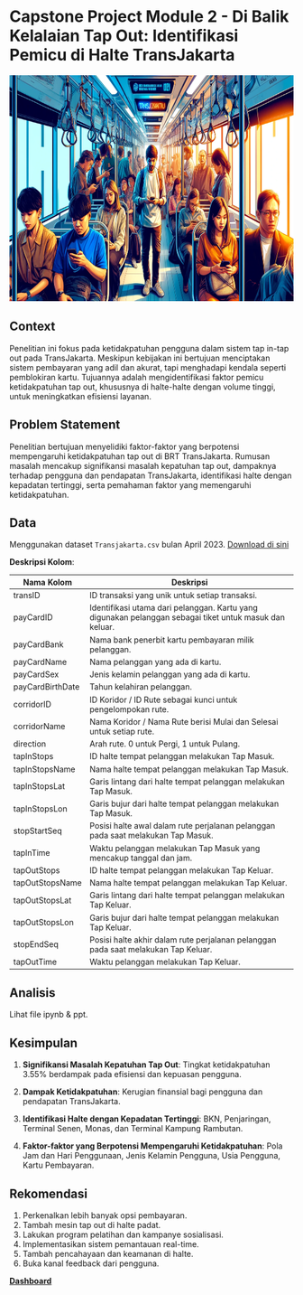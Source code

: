 # Capstone Project Module 2 - Di Balik Kelalaian Tap Out: Identifikasi Pemicu di Halte TransJakarta

<p align="center">
  <img src="./docs/header.png" alt="Header" width="800" height="400">
</p>

## Context
Penelitian ini fokus pada ketidakpatuhan pengguna dalam sistem tap in-tap out pada TransJakarta. Meskipun kebijakan ini bertujuan menciptakan sistem pembayaran yang adil dan akurat, tapi menghadapi kendala seperti pemblokiran kartu. Tujuannya adalah mengidentifikasi faktor pemicu ketidakpatuhan tap out, khususnya di halte-halte dengan volume tinggi, untuk meningkatkan efisiensi layanan.

## Problem Statement
Penelitian bertujuan menyelidiki faktor-faktor yang berpotensi mempengaruhi ketidakpatuhan tap out di BRT TransJakarta. Rumusan masalah mencakup signifikansi masalah kepatuhan tap out, dampaknya terhadap pengguna dan pendapatan TransJakarta, identifikasi halte dengan kepadatan tertinggi, serta pemahaman faktor yang memengaruhi ketidakpatuhan.

## Data
Menggunakan dataset `Transjakarta.csv` bulan April 2023. [Download di sini](https://drive.google.com/drive/folders/1S04hk5uHfHYe6J1S6fVqDunuja1Lk1Lo)

**Deskripsi Kolom**:

| Nama Kolom        | Deskripsi                                                                                         |
|-------------------|--------------------------------------------------------------------------------------------------|
| transID           | ID transaksi yang unik untuk setiap transaksi.                                                    |
| payCardID         | Identifikasi utama dari pelanggan. Kartu yang digunakan pelanggan sebagai tiket untuk masuk dan keluar. |
| payCardBank       | Nama bank penerbit kartu pembayaran milik pelanggan.                                             |
| payCardName       | Nama pelanggan yang ada di kartu.                                                                 |
| payCardSex        | Jenis kelamin pelanggan yang ada di kartu.                                                        |
| payCardBirthDate  | Tahun kelahiran pelanggan.                                                                        |
| corridorID        | ID Koridor / ID Rute sebagai kunci untuk pengelompokan rute.                                     |
| corridorName      | Nama Koridor / Nama Rute berisi Mulai dan Selesai untuk setiap rute.                              |
| direction         | Arah rute. 0 untuk Pergi, 1 untuk Pulang.                                                         |
| tapInStops        | ID halte tempat pelanggan melakukan Tap Masuk.                                                     |
| tapInStopsName    | Nama halte tempat pelanggan melakukan Tap Masuk.                                                   |
| tapInStopsLat     | Garis lintang dari halte tempat pelanggan melakukan Tap Masuk.                                    |
| tapInStopsLon     | Garis bujur dari halte tempat pelanggan melakukan Tap Masuk.                                       |
| stopStartSeq      | Posisi halte awal dalam rute perjalanan pelanggan pada saat melakukan Tap Masuk.                   |
| tapInTime         | Waktu pelanggan melakukan Tap Masuk yang mencakup tanggal dan jam.                                 |
| tapOutStops       | ID halte tempat pelanggan melakukan Tap Keluar.                                                    |
| tapOutStopsName   | Nama halte tempat pelanggan melakukan Tap Keluar.                                                  |
| tapOutStopsLat    | Garis lintang dari halte tempat pelanggan melakukan Tap Keluar.                                     |
| tapOutStopsLon    | Garis bujur dari halte tempat pelanggan melakukan Tap Keluar.                                       |
| stopEndSeq        | Posisi halte akhir dalam rute perjalanan pelanggan pada saat melakukan Tap Keluar.                 |
| tapOutTime        | Waktu pelanggan melakukan Tap Keluar.                                                              |


## Analisis
Lihat file ipynb & ppt.

## Kesimpulan
1. **Signifikansi Masalah Kepatuhan Tap Out**: Tingkat ketidakpatuhan 3.55% berdampak pada efisiensi dan kepuasan pengguna.

2. **Dampak Ketidakpatuhan**: Kerugian finansial bagi pengguna dan pendapatan TransJakarta.

3. **Identifikasi Halte dengan Kepadatan Tertinggi**: BKN, Penjaringan, Terminal Senen, Monas, dan Terminal Kampung Rambutan.

4. **Faktor-faktor yang Berpotensi Mempengaruhi Ketidakpatuhan**: Pola Jam dan Hari Penggunaan, Jenis Kelamin Pengguna, Usia Pengguna, Kartu Pembayaran.

## Rekomendasi
1. Perkenalkan lebih banyak opsi pembayaran.
2. Tambah mesin tap out di halte padat.
3. Lakukan program pelatihan dan kampanye sosialisasi.
4. Implementasikan sistem pemantauan real-time.
5. Tambah pencahayaan dan keamanan di halte.
6. Buka kanal feedback dari pengguna.

[**Dashboard**](https://public.tableau.com/app/profile/kristian.brilyawan/viz/AnalisisKepatuhanTransJakarta/OverviewKepatuhandanDemografiPengguna#1)